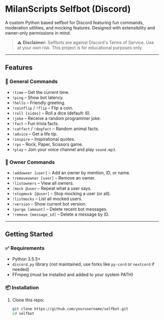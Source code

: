 # MilanScripts Selfbot (Discord)

A custom Python based selfbot for Discord featuring fun commands, moderation utilities, and mocking features. Designed with extensibility and owner-only permissions in mind.

> ⚠️ **Disclaimer:** Selfbots are against Discord's Terms of Service. Use at your own risk. This project is for educational purposes only.

---

## Features

### 🎉 General Commands
- `!time` – Get the current time.
- `!ping` – Show bot latency.
- `!hello` – Friendly greeting.
- `!coinflip` / `!flip` – Flip a coin.
- `!roll [sides]` – Roll a dice (default: 6).
- `!joke` – Receive a random programmer joke.
- `!fact` – Fun trivia facts.
- `!catfact` / `!dogfact` – Random animal facts.
- `!advice` – Get a life tip.
- `!inspire` – Inspirational quotes.
- `!rps` – Rock, Paper, Scissors game.
- `!play` – Join your voice channel and play `sound.mp3`.

### 👑 Owner Commands
- `!addowner [user]` – Add an owner by mention, ID, or name.
- `!removeowner [user]` – Remove an owner.
- `!listowners` – View all owners.
- `!mock @user` – Repeat what a user says.
- `!stopmock [@user]` – Stop mocking a user (or all).
- `!listmocks` – List all mocked users.
- `!version` – Show current bot version.
- `!purge [amount]` – Delete recent bot messages.
- `!remove [message_id]` – Delete a message by ID.

---

## Getting Started

### ✅ Requirements
- Python 3.5.3+
- `discord.py` library (not maintained, use forks like `py-cord` or `nextcord` if needed)
- FFmpeg (must be installed and added to your system PATH)

### 📦 Installation
1. Clone this repo:
   ```bash
   git clone https://github.com/yourusername/selfbot.git
   cd selfbot
